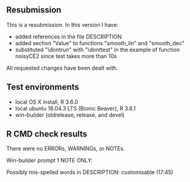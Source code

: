 
## Resubmission

This is a resubmission. In this version I have:

* added references in the file DESCRIPTION
* added section "Value" to functions "smooth_lin" and "smooth_dec"
* substituted "\dontrun" with "\donttest" in the example of function noisyCE2
  since test takes more than 10s

All requested changes have been dealt with.



## Test environments

* local OS X install, R 3.6.0
* local ubuntu 18.04.3 LTS (Bionic Beaver), R 3.6.1
* win-builder (oldrelease, release, and devel)


## R CMD check results

There were no ERRORs, WARNINGs, or NOTEs. 

Win-builder prompt 1 NOTE ONLY:

Possibly mis-spelled words in DESCRIPTION:
  customisable (17:45)

